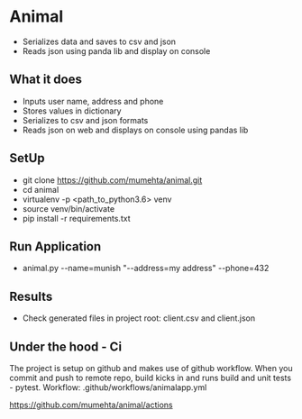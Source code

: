 # Animal #
* Serializes data and saves to csv and json
* Reads json using panda lib and display on console

## What it does ##
* Inputs user name, address and phone
* Stores values in dictionary
* Serializes to csv and json formats
* Reads json on web and displays on console using pandas lib

## SetUp ##
* git clone https://github.com/mumehta/animal.git
* cd animal
* virtualenv -p <path_to_python3.6> venv
* source venv/bin/activate
* pip install -r requirements.txt
  
## Run Application ##
* animal.py --name=munish "--address=my address" --phone=432

## Results ##
* Check generated files in project root: client.csv and client.json

## Under the hood - Ci ##
The project is setup on github and makes use of github workflow. When you commit and push to remote repo, build kicks in and runs build and unit tests - pytest. 
Workflow: .github/workflows/animalapp.yml

https://github.com/mumehta/animal/actions
